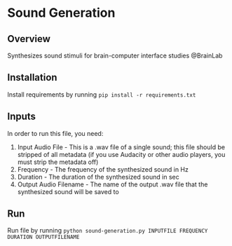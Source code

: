 # Sound Generation
## Overview
Synthesizes sound stimuli for brain-computer interface studies @BrainLab

## Installation
Install requirements by running ```pip install -r requirements.txt```


## Inputs
In order to run this file, you need:
1. Input Audio File - This is a .wav file of a single sound; this file should be stripped of all metadata (if you use Audacity or other audio players, you must strip the metadata off)
2. Frequency - The frequency of the synthesized sound in Hz
3. Duration - The duration of the synthesized sound in sec
4. Output Audio Filename - The name of the output .wav file that the synthesized sound will be saved to

## Run
Run file by running ```python sound-generation.py INPUTFILE FREQUENCY DURATION OUTPUTFILENAME```
